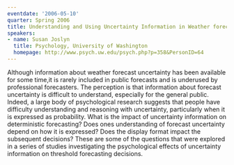 ```yaml
---
eventdate: '2006-05-10'
quarter: Spring 2006
title: Understanding and Using Uncertainty Information in Weather forecasting
speakers:
- name: Susan Joslyn
  title: Psychology, University of Washington
  homepage: http://www.psych.uw.edu/psych.php?p=358&PersonID=64
---
```

Although information about weather forecast uncertainty has been available for some time,it is rarely included in public forecasts and is underused by professional forecasters. The perception is that information about forecast uncertainty is difficult to understand, especially for the general public. Indeed, a large body of psychological research suggests that people have difficulty understanding and reasoning with uncertainty, particularly when it is expressed as probability. What is the impact of uncertainty information on deterministic forecasting? Does ones understanding of forecast uncertainty depend on how it is expressed? Does the display format impact the subsequent decisions? These are some of the questions that were explored in a series of studies investigating the psychological effects of uncertainty information on threshold forecasting decisions.